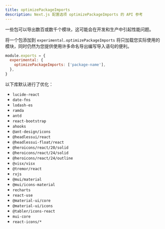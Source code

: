 ```yaml
---
title: optimizePackageImports
description: Next.js 配置选项 optimizePackageImports 的 API 参考
---
```




一些包可以导出数百或数千个模块，这可能会在开发和生产中引起性能问题。

将一个包添加到 `experimental.optimizePackageImports` 将只加载您实际使用的模块，同时仍然为您提供使用许多命名导出编写导入语句的便利。

```js filename="next.config.js"
module.exports = {
  experimental: {
    optimizePackageImports: ['package-name'],
  },
}
```

以下库默认进行了优化：

- `lucide-react`
- `date-fns`
- `lodash-es`
- `ramda`
- `antd`
- `react-bootstrap`
- `ahooks`
- `@ant-design/icons`
- `@headlessui/react`
- `@headlessui-float/react`
- `@heroicons/react/20/solid`
- `@heroicons/react/24/solid`
- `@heroicons/react/24/outline`
- `@visx/visx`
- `@tremor/react`
- `rxjs`
- `@mui/material`
- `@mui/icons-material`
- `recharts`
- `react-use`
- `@material-ui/core`
- `@material-ui/icons`
- `@tabler/icons-react`
- `mui-core`
- `react-icons/*`